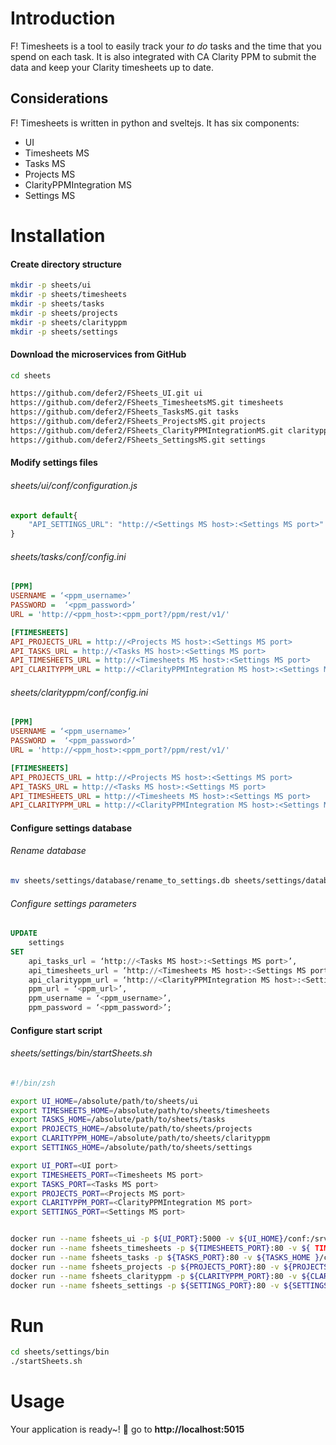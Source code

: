 # Introduction

F! Timesheets is a tool to easily track your *to do* tasks and the time that you spend on each task. It is also integrated with CA Clarity PPM to submit the data and keep your Clarity timesheets up to date.

## Considerations

F! Timesheets is written in python and sveltejs. It has six components:

- UI
- Timesheets MS
- Tasks MS
- Projects MS
- ClarityPPMIntegration MS
- Settings MS

# Installation


#### Create directory structure
```bash
mkdir -p sheets/ui
mkdir -p sheets/timesheets
mkdir -p sheets/tasks
mkdir -p sheets/projects
mkdir -p sheets/clarityppm
mkdir -p sheets/settings
```
#### Download the microservices from GitHub

```bash
cd sheets

https://github.com/defer2/FSheets_UI.git ui
https://github.com/defer2/FSheets_TimesheetsMS.git timesheets
https://github.com/defer2/FSheets_TasksMS.git tasks
https://github.com/defer2/FSheets_ProjectsMS.git projects
https://github.com/defer2/FSheets_ClarityPPMIntegrationMS.git clarityppm
https://github.com/defer2/FSheets_SettingsMS.git settings
```

#### Modify settings files
###### sheets/ui/conf/configuration.js
```javascript
export default{
	"API_SETTINGS_URL":	"http://<Settings MS host>:<Settings MS port>"
}
```

###### sheets/tasks/conf/config.ini
```ini
[PPM]
USERNAME = ‘<ppm_username>’
PASSWORD =  ‘<ppm_password>’
URL = 'http://<ppm_host>:<ppm_port?/ppm/rest/v1/'

[FTIMESHEETS]
API_PROJECTS_URL = http://<Projects MS host>:<Settings MS port>
API_TASKS_URL = http://<Tasks MS host>:<Settings MS port>
API_TIMESHEETS_URL = http://<Timesheets MS host>:<Settings MS port>
API_CLARITYPPM_URL = http://<ClarityPPMIntegration MS host>:<Settings MS port>
```

###### sheets/clarityppm/conf/config.ini
```ini
[PPM]
USERNAME = ‘<ppm_username>’
PASSWORD =  ‘<ppm_password>’
URL = 'http://<ppm_host>:<ppm_port?/ppm/rest/v1/'

[FTIMESHEETS]
API_PROJECTS_URL = http://<Projects MS host>:<Settings MS port>
API_TASKS_URL = http://<Tasks MS host>:<Settings MS port>
API_TIMESHEETS_URL = http://<Timesheets MS host>:<Settings MS port>
API_CLARITYPPM_URL = http://<ClarityPPMIntegration MS host>:<Settings MS port>
```

#### Configure settings database
###### Rename database
```bash
mv sheets/settings/database/rename_to_settings.db sheets/settings/database/settings.db
```

###### Configure settings parameters
```sql
UPDATE 
	settings
SET
	api_tasks_url = ‘http://<Tasks MS host>:<Settings MS port>’,
	api_timesheets_url = ‘http://<Timesheets MS host>:<Settings MS port>’ ,
	api_clarityppm_url = ‘http://<ClarityPPMIntegration MS host>:<Settings MS port>’,
	ppm_url = ‘<ppm_url>’,
	ppm_username = ‘<ppm_username>’,
	ppm_password = ‘<ppm_password>’;
```

#### Configure start script

###### sheets/settings/bin/startSheets.sh
```bash
#!/bin/zsh

export UI_HOME=/absolute/path/to/sheets/ui
export TIMESHEETS_HOME=/absolute/path/to/sheets/timesheets
export TASKS_HOME=/absolute/path/to/sheets/tasks
export PROJECTS_HOME=/absolute/path/to/sheets/projects
export CLARITYPPM_HOME=/absolute/path/to/sheets/clarityppm
export SETTINGS_HOME=/absolute/path/to/sheets/settings

export UI_PORT=<UI port>
export TIMESHEETS_PORT=<Timesheets MS port>
export TASKS_PORT=<Tasks MS port>
export PROJECTS_PORT=<Projects MS port>
export CLARITYPPM_PORT=<ClarityPPMIntegration MS port>
export SETTINGS_PORT=<Settings MS port>


docker run --name fsheets_ui -p ${UI_PORT}:5000 -v ${UI_HOME}/conf:/srv/fsheets_ui/conf -d fernandod/fsheets_ui
docker run --name fsheets_timesheets -p ${TIMESHEETS_PORT}:80 -v ${ TIMESHEETS_HOME }/database:/srv/flask_app/database -d fernandod/fsheets_timesheets
docker run --name fsheets_tasks -p ${TASKS_PORT}:80 -v ${TASKS_HOME }/conf:/srv/flash_app/conf -v ${TASKS_HOME}/database:/srv/flask_app/database -d fernandod/fsheets_tasks
docker run --name fsheets_projects -p ${PROJECTS_PORT}:80 -v ${PROJECTS_HOME }/database:/srv/flask_app/database -d fernandod/fsheets_projects
docker run --name fsheets_clarityppm -p ${CLARITYPPM_PORT}:80 -v ${CLARITYPPM_HOME}/conf:/srv/flash_app/conf -d fernandod/fsheets_clarityppm
docker run --name fsheets_settings -p ${SETTINGS_PORT}:80 -v ${SETTINGS_HOME}/database:/srv/flask_app/database -d fsheets_settings
```

# Run
```bash
cd sheets/settings/bin
./startSheets.sh
```

# Usage

Your application is ready~! 🚀 go to **http://localhost:5015**

